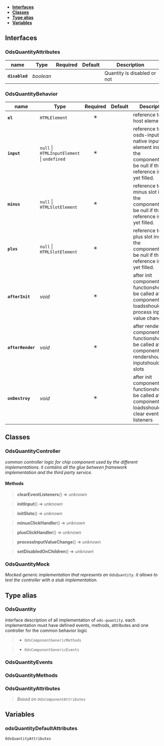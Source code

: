 * [**Interfaces**](#interfaces)
* [**Classes**](#classes)
* [**Type alias**](#type-alias)
* [**Variables**](#variables)

## Interfaces

### OdsQuantityAttributes
|name | Type | Required | Default | Description|
|---|---|:---:|---|---|
|**`disabled`** | _boolean_ |  |  | Quantity is disabled or not|

### OdsQuantityBehavior
|name | Type | Required | Default | Description|
|---|---|:---:|---|---|
|**`el`** | `HTMLElement` | ✴️ |  | reference to the host element.|
|**`input`** | `null` \| `HTMLInputElement` \| `undefined` | ✴️ |  | reference to the osds-input or native input element inside the component.could be null if the reference is not yet filled.|
|**`minus`** | `null` \| `HTMLSlotElement` | ✴️ |  | reference to the minus slot inside the component.could be null if the reference is not yet filled.|
|**`plus`** | `null` \| `HTMLSlotElement` | ✴️ |  | reference to the plus slot inside the component.could be null if the reference is not yet filled.|
|**`afterInit`** | _void_ | ✴️ |  | after init component functionshould be called after component loadsshould process input value change|
|**`afterRender`** | _void_ | ✴️ |  | after render component functionshould be called after component rendershould init inputshould init slots|
|**`onDestroy`** | _void_ | ✴️ |  | after init component functionshould be called after component loadsshould clear event listeners|

## Classes

### OdsQuantityController
_common controller logic for chip component used by the different implementations._
_it contains all the glue between framework implementation and the third party service._

#### Methods
> **clearEventListeners**() => _unknown_


> **initInput**() => _unknown_


> **initSlots**() => _unknown_


> **minusClickHandler**() => _unknown_


> **plusClickHandler**() => _unknown_


> **processInputValueChange**() => _unknown_


> **setDisabledOnChildren**() => _unknown_



### OdsQuantityMock
_Mocked generic implementation that represents an `OdsQuantity`._
_it allows to test the controller with a stub implementation._


## Type alias

### OdsQuantity

interface description of all implementation of `ods-quantity`.
each implementation must have defined events, methods, attributes
and one controller for the common behavior logic

> - `OdsComponentGenericMethods`

> - `OdsComponentGenericEvents`

### OdsQuantityEvents

### OdsQuantityMethods

### OdsQuantityAttributes

> _Based on `OdsComponentAttributes`_

## Variables

### odsQuantityDefaultAttributes
`OdsQuantityAttributes`